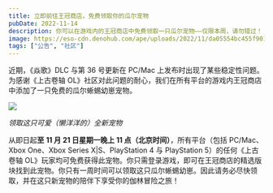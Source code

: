 ```yaml
---
title: 立即前往王冠商店，免费领取你的瓜尔宠物
pubDate: 2022-11-14
description: 你可以在游戏内的王冠商店中免费领取一只瓜尔宠物——仅限本周，请勿错过！
image: https://eso-cdn.denohub.com/ape/uploads/2022/11/da05554bc455f901c26e2b6eee572196.jpg
tags: ["公告", "社区"]
---
```


近期，《焱歌》DLC 与第 36 号更新在 PC/Mac 上发布时出现了某些稳定性问题。为感谢《上古卷轴
OL》社区对此问题的耐心，我们在所有平台的游戏内王冠商店中添加了一只免费的瓜尔蜥蜴幼崽宠物。

![](https://eso-cdn.denohub.com/ape/uploads/2022/11/b64bbe67e9c2c05b79543730c20ea84f.jpg)

_领取这只可爱（懒洋洋的）全新宠物_

从即日起**至** **11 月 21 日星期一晚上 11 点（北京时间）**，所有平台（包括 PC/Mac、Xbox One、Xbox Series
X|S、PlayStation 4 与 PlayStation 5）的任何《上古卷轴
OL》玩家均可免费获得此宠物。你只需登录游戏，即可在王冠商店的精选版块找到此宠物。你只有一周时间可以领取这只瓜尔蜥蜴幼崽。因此请务必尽快领取，并在这只新宠物的陪伴下享受你的伽林冒险之旅！
